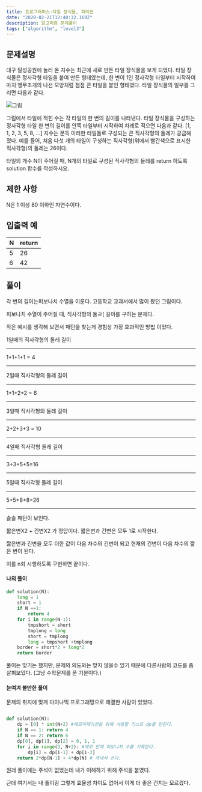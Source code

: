 ```yaml
---
title: 프로그래머스-타일 장식물, 파이썬
date: "2020-02-21T12:40:32.169Z"
description: 알고리즘 문제풀이
tags: ["algorithm", "level3"] 
---
```


## 문제설명
대구 달성공원에 놀러 온 지수는 최근에 새로 만든 타일 장식물을 보게 되었다. 타일 장식물은 정사각형 타일을 붙여 만든 형태였는데, 한 변이 1인 정사각형 타일부터 시작하여 마치 앵무조개의 나선 모양처럼 점점 큰 타일을 붙인 형태였다. 타일 장식물의 일부를 그리면 다음과 같다.

![그림](https://grepp-programmers.s3.amazonaws.com/files/production/3e31bedd54/fcc48066-e72f-45c8-af03-e4360b58b589.png)

그림에서 타일에 적힌 수는 각 타일의 한 변의 길이를 나타낸다. 타일 장식물을 구성하는 정사각형 타일 한 변의 길이를 안쪽 타일부터 시작하여 차례로 적으면 다음과 같다.
[1, 1, 2, 3, 5, 8, ...]
지수는 문득 이러한 타일들로 구성되는 큰 직사각형의 둘레가 궁금해졌다. 예를 들어, 처음 다섯 개의 타일이 구성하는 직사각형(위에서 빨간색으로 표시한 직사각형)의 둘레는 26이다.

타일의 개수 N이 주어질 때, N개의 타일로 구성된 직사각형의 둘레를 return 하도록 solution 함수를 작성하시오.

## 제한 사항
N은 1 이상 80 이하인 자연수이다.
## 입출력 예
|N|return|
|---|---|
|5|26|
|6|42|


## 풀이

각 변의 길이는피보나치 수열을 이룬다. 고등학교 교과서에서 많이 봤던 그림이다. 

피보나치 수열이 주어질 때, 직사각형의 둘ㄹ[ 길이를 구하는 문제다.

작은 예시를 생각해 보면서 패턴을 찾는게 경험상 가장 효과적인 방법 이었다. 

1일때의 직사각형의 둘레 길이

---
1+1+1+1 = 4

---

2일때 직사각형의 둘레 길이

---
1+1+2+2 = 6

---

3일때 직사각형의 둘레 길이

---
2+2+3+3 = 10

---

4일때 직사각형 둘레 길이

---
3+3+5+5=16

---


5일때 직사각형 둘레 길이

---
5+5+8+8=26

---

슬슬 패턴이 보인다.

짧은변X2 + 긴변X2 가 정답이다. 
짧은변과 긴변은 모두 1로 시작한다. 

짧은변과 긴변을 모두 더한 값이 다음 차수의 긴변이 되고 현재의 긴변이 다음 차수의 짧은 변이 된다. 

이를 n회 시행하도록 구현하면 끝이다. 

#### 나의 풀이

```python
def solution(N):
    long = 1
    short = 1
    if N ==1:
        return 4
    for i in range(N-1):
        tmpshort = short
        tmplong = long
        short = tmplong
        long = tmpshort +tmplong
    border = short*2 + long*2
    return border
```

풀이는 맞기는 했지만, 문제의 의도와는 맞지 않을수 있기 때문에 다른사람의 코드를 좀 살펴보았다. (그냥 수학문제를 푼 기분이다.)



#### 눈여겨 볼만한 풀이 

문제의 취지에 맞게 다이나믹 프로그래밍으로 해결한 사람이 있었다.

```python

def solution(N):
    dp = [0] * int(N+2) #메모이제이션을 위해 사용할 리스트 dp를 만든다. 
    if N == 1: return 4
    if N == 2: return 6
    dp[0], dp[1], dp[2] = 0, 1, 1
    for i in range(3, N+2): #메모 안에 피보나치 수를 기록한다.
        dp[i] = dp[i-1] + dp[i-2]
    return 2*dp[N-1] + 4*dp[N] # 꺼내서 쓴다.

```

원래 풀이에는 주석이 없었는데 내가 이해하기 위해 주석을 붙였다. 

근데 여기서는 내 풀이랑 그렇게 효율성 차이도 없어서 이게 더 좋은 건지는 모르겠다. 



